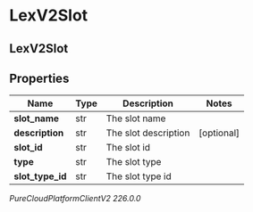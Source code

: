 # LexV2Slot

## LexV2Slot

## Properties

|Name | Type | Description | Notes|
|------------ | ------------- | ------------- | -------------|
| **slot_name** | str | The slot name | |
| **description** | str | The slot description | [optional] |
| **slot_id** | str | The slot id | |
| **type** | str | The slot type | |
| **slot_type_id** | str | The slot type id | |



_PureCloudPlatformClientV2 226.0.0_
